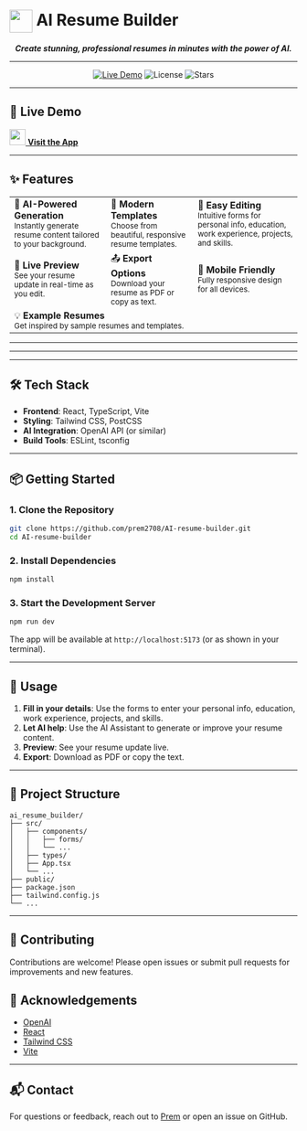 

# <img src="https://img.icons8.com/color/96/000000/artificial-intelligence.png" width="40" style="vertical-align:middle;"/> AI Resume Builder



<p align="center">
  <b><i>Create stunning, professional resumes in minutes with the power of AI.</i></b>
</p>

---

<p align="center">
  <a href="https://ai-resume-byprem.netlify.app"><img src="https://img.shields.io/badge/Live%20Demo-Online-green?style=for-the-badge&logo=netlify" alt="Live Demo"/></a>
  <img src="https://img.shields.io/github/license/prem2708/AI-resume-builder?style=for-the-badge" alt="License"/>
  <img src="https://img.shields.io/github/stars/prem2708/AI-resume-builder?style=for-the-badge" alt="Stars"/>
</p>

---

## 🚀 Live Demo

<a href="https://ai-resume-byprem.netlify.app"><img src="https://img.icons8.com/color/48/000000/rocket--v2.png" width="28"/> <b>Visit the App</b></a>

---

## ✨ Features

<table>
  <tr>
    <td>🤖 <b>AI-Powered Generation</b><br><sub>Instantly generate resume content tailored to your background.</sub></td>
    <td>🎨 <b>Modern Templates</b><br><sub>Choose from beautiful, responsive resume templates.</sub></td>
    <td>📝 <b>Easy Editing</b><br><sub>Intuitive forms for personal info, education, work experience, projects, and skills.</sub></td>
  </tr>
  <tr>
    <td>👀 <b>Live Preview</b><br><sub>See your resume update in real-time as you edit.</sub></td>
    <td>📤 <b>Export Options</b><br><sub>Download your resume as PDF or copy as text.</sub></td>
    <td>📱 <b>Mobile Friendly</b><br><sub>Fully responsive design for all devices.</sub></td>
  </tr>
  <tr>
    <td colspan="3">💡 <b>Example Resumes</b><br><sub>Get inspired by sample resumes and templates.</sub></td>
  </tr>
</table>

---



---

---

## 🛠️ Tech Stack

- **Frontend**: React, TypeScript, Vite
- **Styling**: Tailwind CSS, PostCSS
- **AI Integration**: OpenAI API (or similar)
- **Build Tools**: ESLint, tsconfig

---

## 📦 Getting Started

### 1. Clone the Repository

```bash
git clone https://github.com/prem2708/AI-resume-builder.git
cd AI-resume-builder
```

### 2. Install Dependencies

```bash
npm install
```

### 3. Start the Development Server

```bash
npm run dev
```

The app will be available at `http://localhost:5173` (or as shown in your terminal).

---

## 📝 Usage

1. **Fill in your details**: Use the forms to enter your personal info, education, work experience, projects, and skills.
2. **Let AI help**: Use the AI Assistant to generate or improve your resume content.
3. **Preview**: See your resume update live.
4. **Export**: Download as PDF or copy the text.

---

## 📁 Project Structure

```
ai_resume_builder/
├── src/
│   ├── components/
│   │   ├── forms/
│   │   └── ...
│   ├── types/
│   ├── App.tsx
│   └── ...
├── public/
├── package.json
├── tailwind.config.js
└── ...
```

---

## 🌟 Contributing

Contributions are welcome! Please open issues or submit pull requests for improvements and new features.



## 🙏 Acknowledgements

- [OpenAI](https://openai.com/)
- [React](https://react.dev/)
- [Tailwind CSS](https://tailwindcss.com/)
- [Vite](https://vitejs.dev/)

---

## 📬 Contact

For questions or feedback, reach out to [Prem](mailto:preminnovator2708@gmail.com) or open an issue on GitHub.
